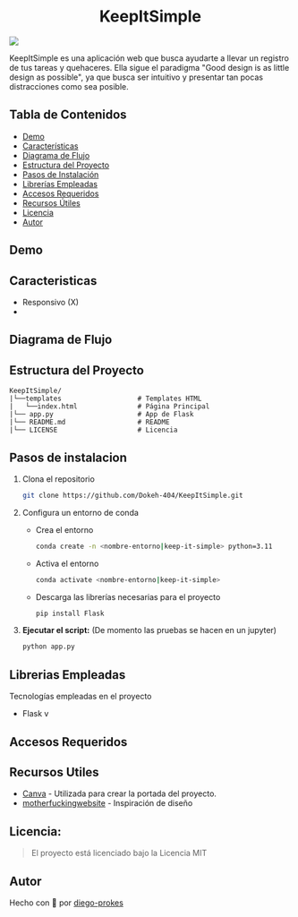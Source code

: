 <h1 align="center" id="title"> KeepItSimple </h1>

![](<docs/assets/>)

<p id="description">KeepItSimple es una aplicación web que busca ayudarte a llevar un registro de tus tareas y quehaceres. Ella sigue el paradigma "Good design is as little design as possible", ya que busca ser intuitivo y presentar tan pocas distracciones como sea posible.</p>

## Tabla de Contenidos

- [Demo](#demo)
- [Características](#caracteristicas)
- [Diagrama de Flujo](#diagrama-de-flujo)
- [Estructura del Proyecto](#estructura-del-proyecto)
- [Pasos de Instalación](#pasos-de-instalacion)
- [Librerías Empleadas](#librerias-empleadas)
- [Accesos Requeridos](#accesos-requeridos)
- [Recursos Útiles](#recursos-utiles)
- [Licencia](#licencia)
- [Autor](#autor)

## Demo

## Caracteristicas

* Responsivo (X)
* 

## Diagrama de Flujo

## Estructura del Proyecto

```
KeepItSimple/
|└──templates                   # Templates HTML
|   └──index.html               # Página Principal
|└── app.py                     # App de Flask
|└── README.md                  # README
|└── LICENSE                    # Licencia
```

## Pasos de instalacion

1. Clona el repositorio
    ``` bash
    git clone https://github.com/Dokeh-404/KeepItSimple.git
    ```    
1. Configura un entorno de conda
    - Crea el entorno
        ``` bash
        conda create -n <nombre-entorno|keep-it-simple> python=3.11
        ```    
    - Activa el entorno
        ``` bash
        conda activate <nombre-entorno|keep-it-simple>
        ```
    - Descarga las librerías necesarias para el proyecto
        ``` bash
        pip install Flask
        ```

1. **Ejecutar el script:**
(De momento las pruebas se hacen en un jupyter)
   ```bash
   python app.py
   ```

## Librerias Empleadas

Tecnologías empleadas en el proyecto

*  Flask        v

## Accesos Requeridos

## Recursos Utiles

*  [Canva](https://www.canva.com) - Utilizada para crear la portada del proyecto.
*  [motherfuckingwebsite](https://motherfuckingwebsite.com) - Inspiración de diseño

## Licencia:

> El proyecto está licenciado bajo la Licencia MIT

## Autor

Hecho con 🦾 por [diego-prokes](https://www.linkedin.com/in/diego-prokes-herbage-b379b8108/)
